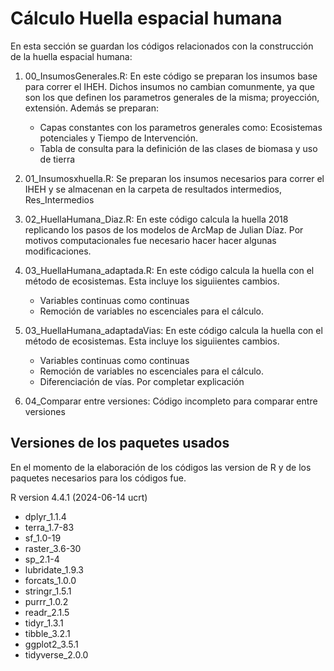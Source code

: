Cálculo Huella espacial humana
================
En esta sección se guardan los códigos relacionados con  la construcción de la huella espacial humana: 

1. 00_InsumosGenerales.R: En este código se preparan los insumos base para correr el IHEH. Dichos insumos no cambian comunmente, ya que son los que definen los parametros generales de la misma; proyección, extensión.
Además se preparan:
    - Capas constantes con los parametros generales como: Ecosistemas potenciales y Tiempo de Intervención.
    - Tabla de consulta para la definición de las clases de biomasa y uso de tierra
2. 01_Insumosxhuella.R: Se preparan los insumos necesarios para correr el IHEH y se almacenan en la carpeta de resultados intermedios, Res_Intermedios
3. 02_HuellaHumana_Diaz.R: En este código calcula la huella 2018 replicando los pasos de los modelos de ArcMap de Julian Díaz. Por motivos computacionales fue necesario hacer hacer algunas modificaciones.
4. 03_HuellaHumana_adaptada.R: En este código calcula la huella con el método de ecosistemas. Esta incluye los siguiientes cambios.
    - Variables continuas como continuas
    - Remoción de variables no escenciales para el cálculo.
5. 03_HuellaHumana_adaptadaVias: En este código calcula la huella con el método de ecosistemas. Esta incluye los siguiientes cambios.
    - Variables continuas como continuas
    - Remoción de variables no escenciales para el cálculo.
    - Diferenciación de vías. Por completar explicación
      
5. 04_Comparar entre versiones: Código incompleto para comparar entre versiones


## Versiones de los paquetes usados

En el momento de la elaboración de los códigos las version de R y de los paquetes necesarios para los códigos fue. 

R version 4.4.1 (2024-06-14 ucrt)
- dplyr_1.1.4  
- terra_1.7-83 
- sf_1.0-19
- raster_3.6-30   
- sp_2.1-4        
- lubridate_1.9.3 
- forcats_1.0.0   
- stringr_1.5.1   
- purrr_1.0.2
- readr_2.1.5     
- tidyr_1.3.1     
- tibble_3.2.1    
- ggplot2_3.5.1   
- tidyverse_2.0.0
